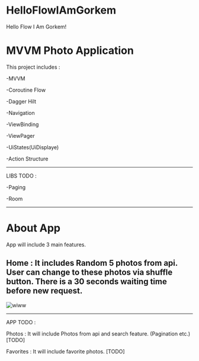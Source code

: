 # HelloFlowIAmGorkem
Hello Flow I Am Gorkem!

# MVVM Photo Application

This project includes :

-MVVM

-Coroutine Flow 

-Dagger Hilt

-Navigation

-ViewBinding

-ViewPager

-UiStates(UiDisplaye)

-Action Structure

______________________________

LIBS TODO : 

-Paging

-Room

______________________________

# About App

App will include 3 main features.

## Home : It includes Random 5 photos from api. User can change to these photos via shuffle button. There is a 30 seconds waiting time before new request. 

![wiww](https://user-images.githubusercontent.com/12651294/103466246-4d099f80-4d54-11eb-932f-183c9f3285d6.jpeg)



______________________________

APP TODO :

Photos : It will include Photos from api and search feature. (Pagination etc.) [TODO]

Favorites : It will include favorite photos. [TODO]

